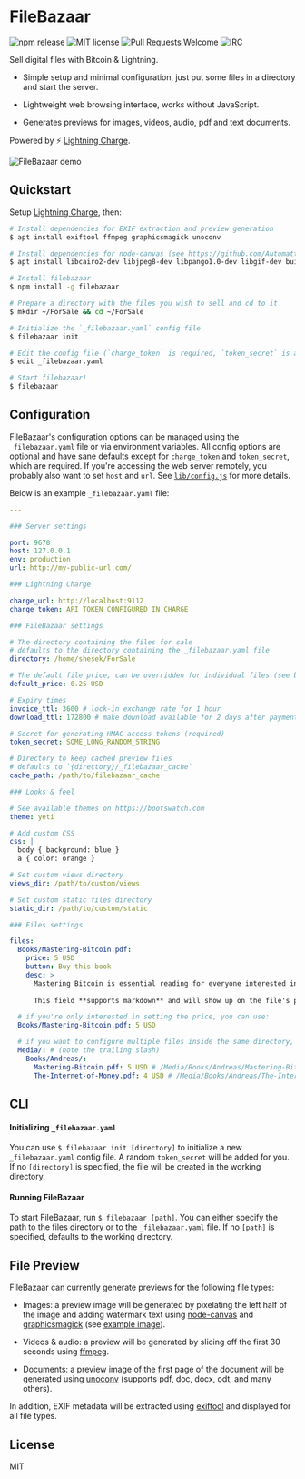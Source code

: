 # FileBazaar

[![npm release](https://img.shields.io/npm/v/filebazaar.svg)](https://www.npmjs.com/package/filebazaar)
[![MIT license](https://img.shields.io/github/license/elementsproject/filebazaar.svg)](https://github.com/elementsproject/filebazaar/blob/master/LICENSE)
[![Pull Requests Welcome](https://img.shields.io/badge/PRs-welcome-brightgreen.svg)](http://makeapullrequest.com)
[![IRC](https://img.shields.io/badge/chat-on%20freenode-brightgreen.svg)](https://webchat.freenode.net/?channels=lightning-charge)

Sell digital files with Bitcoin & Lightning.

- Simple setup and minimal configuration, just put some files in a directory and start the server.

- Lightweight web browsing interface, works without JavaScript.

- Generates previews for images, videos, audio, pdf and text documents.

Powered by :zap: [Lightning Charge](https://github.com/ElementsProject/lightning-charge).

![FileBazaar demo](https://i.imgur.com/UhQD0Tg.gif)

## Quickstart

Setup [Lightning Charge](https://github.com/ElementsProject/lightning-charge), then:

```bash
# Install dependencies for EXIF extraction and preview generation
$ apt install exiftool ffmpeg graphicsmagick unoconv

# Install dependencies for node-canvas (see https://github.com/Automattic/node-canvas#installation)
$ apt install libcairo2-dev libjpeg8-dev libpango1.0-dev libgif-dev build-essential g++

# Install filebazaar
$ npm install -g filebazaar

# Prepare a directory with the files you wish to sell and cd to it
$ mkdir ~/ForSale && cd ~/ForSale

# Initialize the `_filebazaar.yaml` config file
$ filebazaar init

# Edit the config file (`charge_token` is required, `token_secret` is auto-generated)
$ edit _filebazaar.yaml

# Start filebazaar!
$ filebazaar
```

## Configuration

FileBazaar's configuration options can be managed using the `_filebazaar.yaml` file or via environment variables.
All config options are optional and have sane defaults except for `charge_token` and `token_secret`, which are required.
If you're accessing the web server remotely, you probably also want to set `host` and `url`.
See [`lib/config.js`](https://github.com/elementsproject/filebazaar/blob/master/src/lib/config.js) for more details.

Below is an example `_filebazaar.yaml` file:

```yaml
---

### Server settings

port: 9678
host: 127.0.0.1
env: production
url: http://my-public-url.com/

### Lightning Charge

charge_url: http://localhost:9112
charge_token: API_TOKEN_CONFIGURED_IN_CHARGE

### FileBazaar settings

# The directory containing the files for sale
# defaults to the directory containing the _filebazaar.yaml file
directory: /home/shesek/ForSale

# The default file price, can be overridden for individual files (see below)
default_price: 0.25 USD

# Expiry times
invoice_ttl: 3600 # lock-in exchange rate for 1 hour
download_ttl: 172800 # make download available for 2 days after payment

# Secret for generating HMAC access tokens (required)
token_secret: SOME_LONG_RANDOM_STRING

# Directory to keep cached preview files
# defaults to `{directory}/_filebazaar_cache`
cache_path: /path/to/filebazaar_cache

### Looks & feel

# See available themes on https://bootswatch.com
theme: yeti

# Add custom CSS
css: |
  body { background: blue }
  a { color: orange }

# Set custom views directory
views_dir: /path/to/custom/views

# Set custom static files directory
static_dir: /path/to/custom/static

### Files settings

files:
  Books/Mastering-Bitcoin.pdf:
    price: 5 USD
    button: Buy this book
    desc: >      
      Mastering Bitcoin is essential reading for everyone interested in learning about bitcoin.
      
      This field **supports markdown** and will show up on the file's page.

  # if you're only interested in setting the price, you can use:
  Books/Mastering-Bitcoin.pdf: 5 USD

  # if you want to configure multiple files inside the same directory, you can nest them:
  Media/: # (note the trailing slash)
    Books/Andreas/:
      Mastering-Bitcoin.pdf: 5 USD # /Media/Books/Andreas/Mastering-Bitcoin.pdf
      The-Internet-of-Money.pdf: 4 USD # /Media/Books/Andreas/The-Internet-of-Money.pdf
```

## CLI

#### Initializing `_filebazaar.yaml`

You can use `$ filebazaar init [directory]` to initialize a new `_filebazaar.yaml` config file.
A random `token_secret` will be added for you. If no `[directory]` is specified, the file will be created in the working directory.

#### Running FileBazaar

To start FileBazaar, run `$ filebazaar [path]`. You can either specify the path to the files directory or to the `_filebazaar.yaml` file.
If no `[path]` is specified, defaults to the working directory.

## File Preview

FileBazaar can currently generate previews for the following file types:

- Images: a preview image will be generated by pixelating the left half of the image and adding watermark text using [node-canvas](https://github.com/Automattic/node-canvas) and [graphicsmagick](http://www.graphicsmagick.org) (see [example image](https://i.imgur.com/OmrUysL.png)).

- Videos & audio: a preview will be generated by slicing off the first 30 seconds using [ffmpeg](http://ffmpeg.org).

- Documents: a preview image of the first page of the document will be generated using [unoconv](https://github.com/dagwieers/unoconv) (supports pdf, doc, docx, odt, and many others).

In addition, EXIF metadata will be extracted using [exiftool](https://www.sno.phy.queensu.ca/~phil/exiftool/) and displayed for all file types.

## License

MIT

